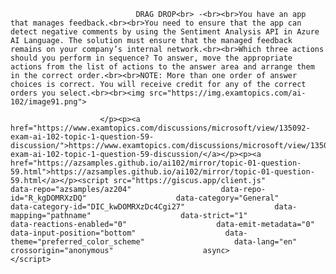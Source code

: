 <p class="card-text">
							
								DRAG DROP<br> -<br><br>You have an app that manages feedback.<br><br>You need to ensure that the app can detect negative comments by using the Sentiment Analysis API in Azure AI Language. The solution must ensure that the managed feedback remains on your company’s internal network.<br><br>Which three actions should you perform in sequence? To answer, move the appropriate actions from the list of actions to the answer area and arrange them in the correct order.<br><br>NOTE: More than one order of answer choices is correct. You will receive credit for any of the correct orders you select.<br><br><img src="https://img.examtopics.com/ai-102/image91.png">
							
						</p><p><a href="https://www.examtopics.com/discussions/microsoft/view/135092-exam-ai-102-topic-1-question-59-discussion/">https://www.examtopics.com/discussions/microsoft/view/135092-exam-ai-102-topic-1-question-59-discussion/</a></p><p><a href="https://azsamples.github.io/ai102/mirror/topic-01-question-59.html">https://azsamples.github.io/ai102/mirror/topic-01-question-59.html</a></p><script src="https://giscus.app/client.js"                    data-repo="azsamples/az204"                    data-repo-id="R_kgDOMRXzDQ"                    data-category="General"                    data-category-id="DIC_kwDOMRXzDc4Cgi27"                    data-mapping="pathname"                    data-strict="1"                    data-reactions-enabled="0"                    data-emit-metadata="0"                    data-input-position="bottom"                    data-theme="preferred_color_scheme"                    data-lang="en"                    crossorigin="anonymous"                    async>                    </script>